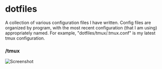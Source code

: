 # dotfiles
A collection of various configuration files I have written. Config files are organized by program, with the most recent configuration (that I am using) appropriately named. For example, "dotfiles/tmux/.tmux.conf" is my latest tmux configuration.

### /tmux
![Screenshot](http://i.imgur.com/FTe1RpG.png "tmux screenshot") 
